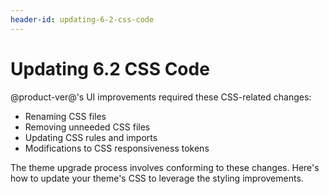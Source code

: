 ```yaml
---
header-id: updating-6-2-css-code
---
```


# Updating 6.2 CSS Code

@product-ver@'s UI improvements required these CSS-related changes:

- Renaming CSS files
- Removing unneeded CSS files
- Updating CSS rules and imports
- Modifications to CSS responsiveness tokens

The theme upgrade process involves conforming to these changes. Here's how to
update your theme's CSS to leverage the styling improvements. 
